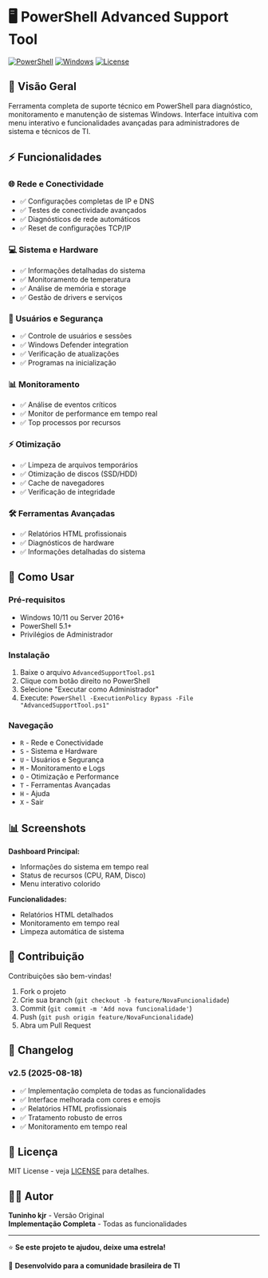 # 🖥️ PowerShell Advanced Support Tool

[![PowerShell](https://img.shields.io/badge/PowerShell-5.1%2B-blue.svg)](https://github.com/PowerShell/PowerShell)
[![Windows](https://img.shields.io/badge/Windows-10%2F11-green.svg)](https://www.microsoft.com/windows)
[![License](https://img.shields.io/badge/License-MIT-yellow.svg)](LICENSE)

## 🌟 Visão Geral

Ferramenta completa de suporte técnico em PowerShell para diagnóstico, monitoramento e manutenção de sistemas Windows. Interface intuitiva com menu interativo e funcionalidades avançadas para administradores de sistema e técnicos de TI.

## ⚡ Funcionalidades

### 🌐 Rede e Conectividade
- ✅ Configurações completas de IP e DNS
- ✅ Testes de conectividade avançados
- ✅ Diagnósticos de rede automáticos
- ✅ Reset de configurações TCP/IP

### 💻 Sistema e Hardware
- ✅ Informações detalhadas do sistema
- ✅ Monitoramento de temperatura
- ✅ Análise de memória e storage
- ✅ Gestão de drivers e serviços

### 👤 Usuários e Segurança
- ✅ Controle de usuários e sessões
- ✅ Windows Defender integration
- ✅ Verificação de atualizações
- ✅ Programas na inicialização

### 📊 Monitoramento
- ✅ Análise de eventos críticos
- ✅ Monitor de performance em tempo real
- ✅ Top processos por recursos

### ⚡ Otimização
- ✅ Limpeza de arquivos temporários
- ✅ Otimização de discos (SSD/HDD)
- ✅ Cache de navegadores
- ✅ Verificação de integridade

### 🛠️ Ferramentas Avançadas
- ✅ Relatórios HTML profissionais
- ✅ Diagnósticos de hardware
- ✅ Informações detalhadas do sistema

## 🚀 Como Usar

### Pré-requisitos
- Windows 10/11 ou Server 2016+
- PowerShell 5.1+
- Privilégios de Administrador

### Instalação
1. Baixe o arquivo `AdvancedSupportTool.ps1`
2. Clique com botão direito no PowerShell
3. Selecione "Executar como Administrador"
4. Execute: `PowerShell -ExecutionPolicy Bypass -File "AdvancedSupportTool.ps1"`

### Navegação
- `R` - Rede e Conectividade
- `S` - Sistema e Hardware  
- `U` - Usuários e Segurança
- `M` - Monitoramento e Logs
- `O` - Otimização e Performance
- `T` - Ferramentas Avançadas
- `H` - Ajuda
- `X` - Sair

## 📊 Screenshots

**Dashboard Principal:**
- Informações do sistema em tempo real
- Status de recursos (CPU, RAM, Disco)
- Menu interativo colorido

**Funcionalidades:**
- Relatórios HTML detalhados
- Monitoramento em tempo real
- Limpeza automática de sistema

## 🤝 Contribuição

Contribuições são bem-vindas! 

1. Fork o projeto
2. Crie sua branch (`git checkout -b feature/NovaFuncionalidade`)
3. Commit (`git commit -m 'Add nova funcionalidade'`)
4. Push (`git push origin feature/NovaFuncionalidade`)
5. Abra um Pull Request

## 📝 Changelog

### v2.5 (2025-08-18)
- ✅ Implementação completa de todas as funcionalidades
- ✅ Interface melhorada com cores e emojis
- ✅ Relatórios HTML profissionais
- ✅ Tratamento robusto de erros
- ✅ Monitoramento em tempo real

## 📄 Licença

MIT License - veja [LICENSE](LICENSE) para detalhes.

## 👨‍💻 Autor

**Tuninho kjr** - Versão Original  
**Implementação Completa** - Todas as funcionalidades

---

⭐ **Se este projeto te ajudou, deixe uma estrela!**

🔧 **Desenvolvido para a comunidade brasileira de TI**
